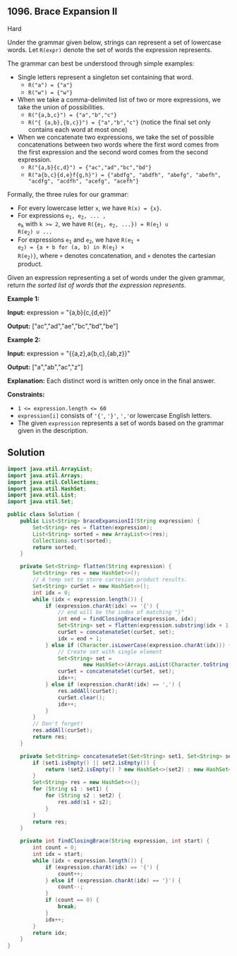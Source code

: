 ## 1096\. Brace Expansion II

Hard

Under the grammar given below, strings can represent a set of lowercase words. Let `R(expr)` denote the set of words the expression represents.

The grammar can best be understood through simple examples:

*   Single letters represent a singleton set containing that word.
    *   `R("a") = {"a"}`
    *   `R("w") = {"w"}`
*   When we take a comma-delimited list of two or more expressions, we take the union of possibilities.
    *   `R("{a,b,c}") = {"a","b","c"}`
    *   `R("{ {a,b},{b,c}}") = {"a","b","c"}` (notice the final set only contains each word at most once)
*   When we concatenate two expressions, we take the set of possible concatenations between two words where the first word comes from the first expression and the second word comes from the second expression.
    *   `R("{a,b}{c,d}") = {"ac","ad","bc","bd"}`
    *   `R("a{b,c}{d,e}f{g,h}") = {"abdfg", "abdfh", "abefg", "abefh", "acdfg", "acdfh", "acefg", "acefh"}`

Formally, the three rules for our grammar:

*   For every lowercase letter `x`, we have `R(x) = {x}`.
*   For expressions <code>e<sub>1</sub>, e<sub>2</sub>, ... , e<sub>k</sub></code> with `k >= 2`, we have <code>R({e<sub>1</sub>, e<sub>2</sub>, ...}) = R(e<sub>1</sub>) ∪ R(e<sub>2</sub>) ∪ ...</code>
*   For expressions <code>e<sub>1</sub></code> and <code>e<sub>2</sub></code>, we have <code>R(e<sub>1</sub> + e<sub>2</sub>) = {a + b for (a, b) in R(e<sub>1</sub>) × R(e<sub>2</sub>)}</code>, where `+` denotes concatenation, and `×` denotes the cartesian product.

Given an expression representing a set of words under the given grammar, return _the sorted list of words that the expression represents_.

**Example 1:**

**Input:** expression = "{a,b}{c,{d,e}}"

**Output:** ["ac","ad","ae","bc","bd","be"]

**Example 2:**

**Input:** expression = "{{a,z},a{b,c},{ab,z}}"

**Output:** ["a","ab","ac","z"]

**Explanation:** Each distinct word is written only once in the final answer.

**Constraints:**

*   `1 <= expression.length <= 60`
*   `expression[i]` consists of `'{'`, `'}'`, `','`or lowercase English letters.
*   The given `expression` represents a set of words based on the grammar given in the description.

## Solution

```java
import java.util.ArrayList;
import java.util.Arrays;
import java.util.Collections;
import java.util.HashSet;
import java.util.List;
import java.util.Set;

public class Solution {
    public List<String> braceExpansionII(String expression) {
        Set<String> res = flatten(expression);
        List<String> sorted = new ArrayList<>(res);
        Collections.sort(sorted);
        return sorted;
    }

    private Set<String> flatten(String expression) {
        Set<String> res = new HashSet<>();
        // A temp set to store cartesian product results.
        Set<String> curSet = new HashSet<>();
        int idx = 0;
        while (idx < expression.length()) {
            if (expression.charAt(idx) == '{') {
                // end will be the index of matching "}"
                int end = findClosingBrace(expression, idx);
                Set<String> set = flatten(expression.substring(idx + 1, end));
                curSet = concatenateSet(curSet, set);
                idx = end + 1;
            } else if (Character.isLowerCase(expression.charAt(idx))) {
                // Create set with single element
                Set<String> set =
                        new HashSet<>(Arrays.asList(Character.toString(expression.charAt(idx))));
                curSet = concatenateSet(curSet, set);
                idx++;
            } else if (expression.charAt(idx) == ',') {
                res.addAll(curSet);
                curSet.clear();
                idx++;
            }
        }
        // Don't forget!
        res.addAll(curSet);
        return res;
    }

    private Set<String> concatenateSet(Set<String> set1, Set<String> set2) {
        if (set1.isEmpty() || set2.isEmpty()) {
            return !set2.isEmpty() ? new HashSet<>(set2) : new HashSet<>(set1);
        }
        Set<String> res = new HashSet<>();
        for (String s1 : set1) {
            for (String s2 : set2) {
                res.add(s1 + s2);
            }
        }
        return res;
    }

    private int findClosingBrace(String expression, int start) {
        int count = 0;
        int idx = start;
        while (idx < expression.length()) {
            if (expression.charAt(idx) == '{') {
                count++;
            } else if (expression.charAt(idx) == '}') {
                count--;
            }
            if (count == 0) {
                break;
            }
            idx++;
        }
        return idx;
    }
}
```